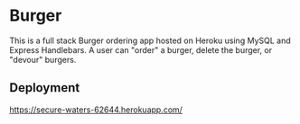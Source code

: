# Burger

This is a full stack Burger ordering app hosted on Heroku using MySQL and Express Handlebars. A user can "order" a burger, delete the burger, or "devour" burgers.

## Deployment

https://secure-waters-62644.herokuapp.com/

